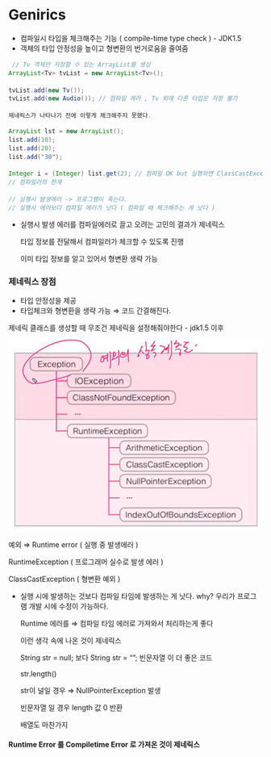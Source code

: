 # Genirics

- 컴파일시 타입을 체크해주는 기능 ( compile-time type check ) - JDK1.5
- 객체의 타입 안정성을 높이고 형변환의 번거로움을 줄여줌

```java
 // Tv 객체만 저장할 수 있는 ArrayList를 생성 
ArrayList<Tv> tvList = new ArrayList<Tv>();

tvList.add(new Tv());
tvList.add(new Audio()); // 컴파일 에러 , Tv 외에 다른 타입은 저장 불가 

제네릭스가 나타나기 전에 이렇게 체크해주지 못했다. 
```



```java
ArrayList lst = new ArrayList();
list.add(10);
list.add(20);
list.add("30");

Integer i = (Integer) list.get(2); // 컴파일 OK but 실행하면 ClassCastException 발생
// 컴파일러의 한계

// 실행시 발생에러 -> 프로그램이 죽는다.
// 실행시 에러보다 컴파일 에러가 낫다 ( 컴파일 때 체크해주는 게 낫다 )
```

- 실행시 발생 에러를 컴파일에러로 끌고 오려는 고민의 결과가 제네릭스

  타입 정보를 전달해서 컴파일러가 체크할 수 있도록 진행

  이미 타입 정보를 알고 있어서 형변환 생략 가능


### 제네릭스 장점

- 타입 안정성을 제공
- 타입체크와 형변환을 생략 가능 ⇒ 코드 간결해진다.

제네릭 클래스를 생성할 때 무조건 제네릭을 설정해줘야한다 - jdk1.5 이후

![generics1](../img/generics.png)

예외 ⇒ Runtime error ( 실행 중 발생에러 )

RuntimeException ( 프로그래머 실수로 발생 에러 )

ClassCastException ( 형변환 예외 )

- 실행 시에 발생하는 것보다 컴파일 타임에 발생하는 게 낫다.  why? 우리가 프로그램 개발 시에 수정이 가능하다.


    Runtime 에러를 ⇒ 컴파일 타임 에러로 가져와서 처리하는게 좋다 
    
    이런 생각 속에 나온 것이 제네릭스
    
    String str = null; 보다 String str = “”; 빈문자열 이 더 좋은 코드 
    
    str.length() 
    
    str이 널일 경우 ⇒ NullPointerException 발생 
    
    빈문자열 일 경우 length 값 0 반환 
    
    배열도 마찬가지 

#### Runtime Error 를 Compiletime Error 로 가져온 것이 제네릭스